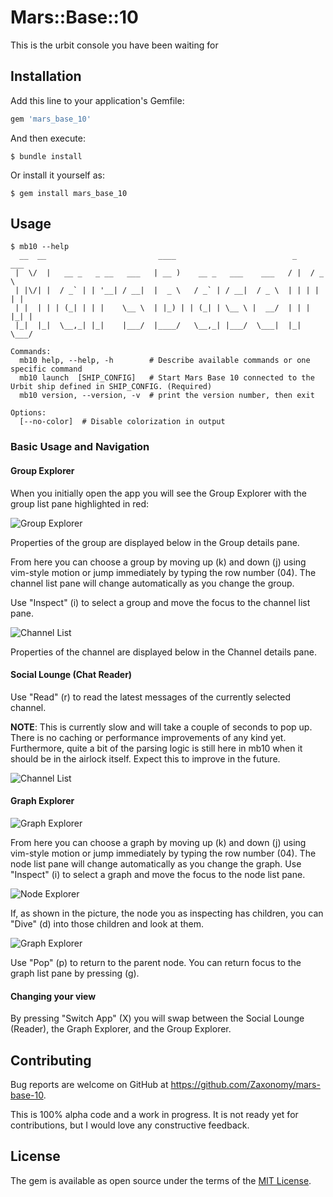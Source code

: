 # Mars::Base::10

This is the urbit console you have been waiting for

## Installation

Add this line to your application's Gemfile:

```ruby
gem 'mars_base_10'
```

And then execute:

    $ bundle install

Or install it yourself as:

    $ gem install mars_base_10

## Usage

```
$ mb10 --help
  __  __                         ____                          _    ___
 |  \/  |   __ _   _ __   ___   | __ )    __ _   ___    ___   / |  / _ \
 | |\/| |  / _` | | '__| / __|  |  _ \   / _` | / __|  / _ \  | | | | | |
 | |  | | | (_| | | |    \__ \  | |_) | | (_| | \__ \ |  __/  | | | |_| |
 |_|  |_|  \__,_| |_|    |___/  |____/   \__,_| |___/  \___|  |_|  \___/

Commands:
  mb10 help, --help, -h        # Describe available commands or one specific command
  mb10 launch  [SHIP_CONFIG]   # Start Mars Base 10 connected to the Urbit ship defined in SHIP_CONFIG. (Required)
  mb10 version, --version, -v  # print the version number, then exit

Options:
  [--no-color]  # Disable colorization in output
```
### Basic Usage and Navigation

#### Group Explorer

When you initially open the app you will see the Group Explorer with the group list pane highlighted in red:

![Group Explorer](screenshots/group-list-pane.png)

Properties of the group are displayed below in the Group details pane.

From here you can choose a group by moving up (k) and down (j) using vim-style motion or jump immediately by typing the row number (04).
The channel list pane will change automatically as you change the group.

Use "Inspect" (i) to select a group and move the focus to the channel list pane.

![Channel List](screenshots/channel-list-pane.png)

Properties of the channel are displayed below in the Channel details pane.

#### Social Lounge (Chat Reader)

Use "Read" (r) to read the latest messages of the currently selected channel.

**NOTE**: This is currently slow and will take a couple of seconds to pop up. There is no caching or performance improvements of any kind yet. Furthermore, quite a bit of the parsing logic is still here in mb10 when it should be in the airlock itself. Expect this to improve in the future.

![Channel List](screenshots/channel-reader-pane.png)

#### Graph Explorer

![Graph Explorer](screenshots/graph-list-pane.png)

From here you can choose a graph by moving up (k) and down (j) using vim-style motion or jump immediately by typing the row number (04). The node list pane will change automatically as you change the graph. Use "Inspect" (i) to select a graph and move the focus to the node list pane.

![Node Explorer](screenshots/node-list-pane.png)

If, as shown in the picture, the node you as inspecting has children, you can "Dive" (d) into those children and look at them.

![Graph Explorer](screenshots/node-list-pane-dive.png)

Use "Pop" (p) to return to the parent node. You can return focus to the graph list pane by pressing (g).

#### Changing your view

By pressing "Switch App" (X) you will swap between the Social Lounge (Reader), the Graph Explorer, and the Group Explorer.

## Contributing

Bug reports are welcome on GitHub at https://github.com/Zaxonomy/mars-base-10.

This is 100% alpha code and a work in progress. It is not ready yet for  contributions, but I would love any constructive feedback.

## License

The gem is available as open source under the terms of the [MIT License](https://opensource.org/licenses/MIT).
